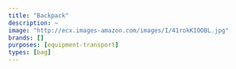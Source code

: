```yaml
---
title: "Backpack"
description: ~
image: "http://ecx.images-amazon.com/images/I/41rokKIOOBL.jpg"
brands: []
purposes: [equipment-transport]
types: [bag]
---
```

